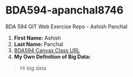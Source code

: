 # BDA594-apanchal8746
BDA 594 GIT Web Exercise Repo - Ashish Panchal

1. **First Name:** Ashish
1. **Last Name:** Panchal
1. [BDA594 Canvas Class URL](https://sdsu.instructure.com/courses/79732)
1. **My Own Definition of Big Data:** 
> Hi big data


